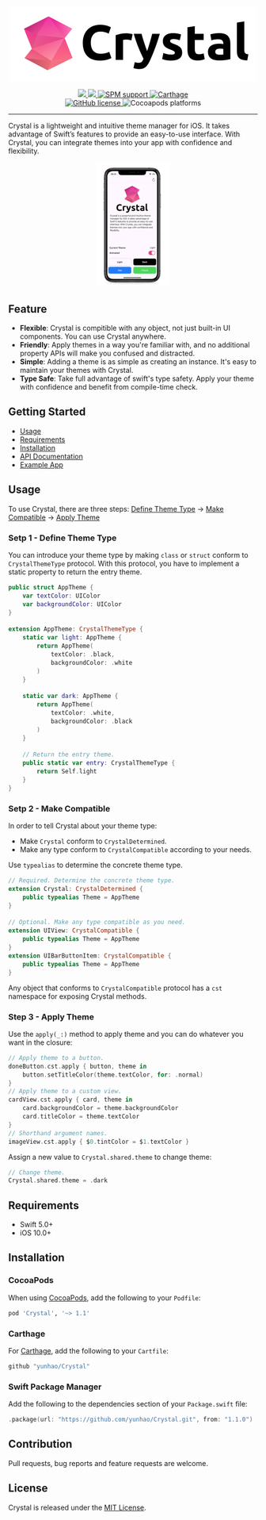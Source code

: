 <p align="center">
    <img src="https://raw.githubusercontent.com/yunhao/Crystal/master/Resources/logo.png" alt="Crystal" title="Crystal" width="500"/>
</p>

<p align="center">
    <a href="https://github.com/yunhao/Crystal/actions?query=workflow%3Abuild">
        <img src="https://github.com/yunhao/Crystal/workflows/build/badge.svg?branch=master">
    </a>
    <a href="https://cocoapods.org/pods/Crystal">
        <img src="https://img.shields.io/cocoapods/v/Crystal.svg">
    </a>
    <a href="https://swift.org/package-manager/">
        <img alt="SPM support" src="https://img.shields.io/badge/SwiftPM-supported-FF6255">
    </a>
    <a href="https://github.com/Carthage/Carthage">
        <img alt="Carthage" src="https://img.shields.io/badge/Carthage-compatible-yellow.svg"/>
    </a>
    <br/>
    <a href="https://github.com/yunhao/Crystal/blob/master/LICENSE">
        <img alt="GitHub license" src="https://img.shields.io/github/license/yunhao/Crystal">
    </a>
    <img alt="Cocoapods platforms" src="https://img.shields.io/cocoapods/p/Crystal">
</p>

---

Crystal is a lightweight and intuitive theme manager for iOS. It takes advantage of Swift’s features to provide an easy-to-use interface. With Crystal, you can integrate themes into your app with confidence and flexibility.

<p align="center">
<img src="https://raw.githubusercontent.com/yunhao/Crystal/master/Resources/crystal-example.gif" alt="Crystal" title="Crystal" width="150"/>
</p>

## Feature

- **Flexible**: Crystal is compitible with any object, not just built-in UI components. You can use Crystal anywhere.
- **Friendly**: Apply themes in a way you're familiar with, and no additional property APIs will make you confused and distracted.
- **Simple**: Adding a theme is as simple as creating an instance. It's easy to maintain your themes with Crystal.
- **Type Safe**: Take full advantage of swift's type safety. Apply your theme with confidence and benefit from compile-time check.

## Getting Started

* [Usage](#Usage)
* [Requirements](#Requirements)
* [Installation](#Installation)
* [API Documentation](https://yunhao.github.io/Crystal)
* [Example App](https://github.com/yunhao/Crystal/blob/master/Example)

## Usage

To use Crystal, there are three steps: [Define Theme Type](#Define-Theme-Type) -> [Make Compatible](#Make-Compatible) -> [Apply Theme](#Apply-Theme)

### Setp 1 - Define Theme Type

You can introduce your theme type by making `class` or `struct` conform to `CrystalThemeType` protocol. With this protocol, you have to implement a static property to return the entry theme.

```swift
public struct AppTheme {
    var textColor: UIColor
    var backgroundColor: UIColor
}

extension AppTheme: CrystalThemeType {
    static var light: AppTheme {
        return AppTheme(
            textColor: .black,
            backgroundColor: .white
        )
    }

    static var dark: AppTheme {
        return AppTheme(
            textColor: .white,
            backgroundColor: .black
        )
    }

    // Return the entry theme.
    public static var entry: CrystalThemeType {
        return Self.light
    }
}
```

### Setp 2 - Make Compatible

In order to tell Crystal about your theme type:
- Make `Crystal` conform to `CrystalDetermined`. 
- Make any type conform to `CrystalCompatible` according to your needs.

Use `typealias` to determine the concrete theme type.

```swift
// Required. Determine the concrete theme type.
extension Crystal: CrystalDetermined {
    public typealias Theme = AppTheme
}

// Optional. Make any type compatible as you need.
extension UIView: CrystalCompatible {
    public typealias Theme = AppTheme
}
extension UIBarButtonItem: CrystalCompatible {
    public typealias Theme = AppTheme
}
```

Any object that conforms to `CrystalCompatible` protocol has a `cst` namespace for exposing Crystal methods.


### Step 3 - Apply Theme

Use the `apply(_:)` method to apply theme and you can do whatever you want in the closure:

```swift
// Apply theme to a button.
doneButton.cst.apply { button, theme in
    button.setTitleColor(theme.textColor, for: .normal)
}
// Apply theme to a custom view.
cardView.cst.apply { card, theme in 
    card.backgroundColor = theme.backgroundColor
    card.titleColor = theme.textColor
}
// Shorthand argument names.
imageView.cst.apply { $0.tintColor = $1.textColor }
```

Assign a new value to `Crystal.shared.theme` to change theme:

```swift
// Change theme.
Crystal.shared.theme = .dark
```

## Requirements

- Swift 5.0+
- iOS 10.0+

## Installation

### CocoaPods

When using [CocoaPods](https://cocoapods.org), add the following to your `Podfile`:

```ruby
pod 'Crystal', '~> 1.1'
```

### Carthage

For [Carthage](https://github.com/Carthage/Carthage), add the following to your `Cartfile`:

```ruby
github "yunhao/Crystal"
```

### Swift Package Manager

Add the following to the dependencies section of your `Package.swift` file:

```swift
.package(url: "https://github.com/yunhao/Crystal.git", from: "1.1.0")
```

## Contribution

Pull requests, bug reports and feature requests are welcome.

## License

Crystal is released under the [MIT License](https://github.com/yunhao/Crystal-Test/blob/master/LICENSE).